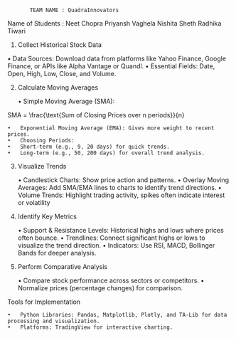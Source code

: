 


           TEAM NAME : QuadraInnovators 

Name of Students :
Neet Chopra 
Priyansh Vaghela 
Nishita Sheth
Radhika Tiwari

1. Collect Historical Stock Data

•	Data Sources: Download data from platforms like Yahoo Finance, Google Finance, or APIs like Alpha Vantage or Quandl.
	•	Essential Fields: Date, Open, High, Low, Close, and Volume.

2. Calculate Moving Averages

	•	Simple Moving Average (SMA):

SMA = \frac{\text{Sum of Closing Prices over n periods}}{n}

	•	Exponential Moving Average (EMA): Gives more weight to recent prices.
	•	Choosing Periods:
	•	Short-term (e.g., 9, 20 days) for quick trends.
	•	Long-term (e.g., 50, 200 days) for overall trend analysis.





3. Visualize Trends

	•	Candlestick Charts: Show price action and patterns.
	•	Overlay Moving Averages: Add SMA/EMA lines to charts to identify trend directions.
	•	Volume Trends: Highlight trading activity, spikes often indicate interest or volatility

4. Identify Key Metrics

	•	Support & Resistance Levels: Historical highs and lows where prices often bounce.
	•	Trendlines: Connect significant highs or lows to visualize the trend direction.
	•	Indicators: Use RSI, MACD, Bollinger Bands for deeper analysis.

5. Perform Comparative Analysis

	•	Compare stock performance across sectors or competitors.
	•	Normalize prices (percentage changes) for comparison.




Tools for Implementation

	•	Python Libraries: Pandas, Matplotlib, Plotly, and TA-Lib for data processing and visualization.
	•	Platforms: TradingView for interactive charting.
